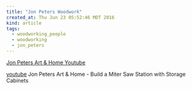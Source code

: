 ```yaml
---
title: "Jon Peters Woodwork"
created_at: Thu Jun 23 05:52:46 MDT 2016
kind: article
tags:
  - woodworking_people
  - woodworking
  - jon_peters
---
```


<a href="https://www.youtube.com/user/jonpeters1000" target="_blank">Jon Peters Art & Home Youtube</a>

<a href="https://www.youtube.com/watch?v=BBU4wngQNZg" target="_blank">youtube</a>
Jon Peters Art & Home - Build a Miter Saw Station with Storage Cabinets

<!--
html boilerplate
<a href="" target="_blank"></a>
<img src="" width="400px">
<ul>
  <li></li>
</ul>
<pre>
</pre>
<pre><code>
</code></pre>
-->
